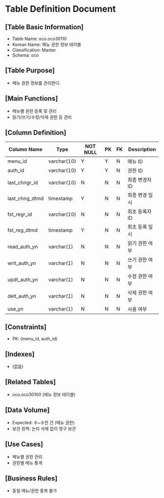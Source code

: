 # Table Definition Document

## [Table Basic Information]
- Table Name: oco.oco30110
- Korean Name: 메뉴 권한 정보 테이블
- Classification: Master
- Schema: oco

## [Table Purpose]
- 메뉴 권한 정보를 관리한다.

## [Main Functions]
- 메뉴별 권한 등록 및 관리
- 읽기/쓰기/수정/삭제 권한 등 관리

## [Column Definition]

| Column Name | Type | NOT NULL | PK | FK | Description |
|-------------|------|----------|----|----|-------------|
| menu_id | varchar(10) | Y | Y | N | 메뉴 ID |
| auth_id | varchar(10) | Y | Y | N | 권한 ID |
| last_chngr_id | varchar(10) | N | N | N | 최종 변경자 ID |
| last_chng_dtmd | timestamp | Y | N | N | 최종 변경 일시 |
| fst_regr_id | varchar(10) | N | N | N | 최초 등록자 ID |
| fst_reg_dtmd | timestamp | Y | N | N | 최초 등록 일시 |
| read_auth_yn | varchar(1) | N | N | N | 읽기 권한 여부 |
| writ_auth_yn | varchar(1) | N | N | N | 쓰기 권한 여부 |
| updt_auth_yn | varchar(1) | N | N | N | 수정 권한 여부 |
| delt_auth_yn | varchar(1) | N | N | N | 삭제 권한 여부 |
| use_yn | varchar(1) | N | N | N | 사용 여부 |

## [Constraints]
- PK: (menu_id, auth_id)

## [Indexes]
- (없음)

## [Related Tables]
- oco.oco30100 (메뉴 정보 테이블)

## [Data Volume]
- Expected: 수~수천 건 (메뉴 권한)
- 보관 정책: 논리 삭제 없이 영구 보관

## [Use Cases]
- 메뉴별 권한 관리
- 권한별 메뉴 통계

## [Business Rules]
- 동일 메뉴/권한 중복 불가